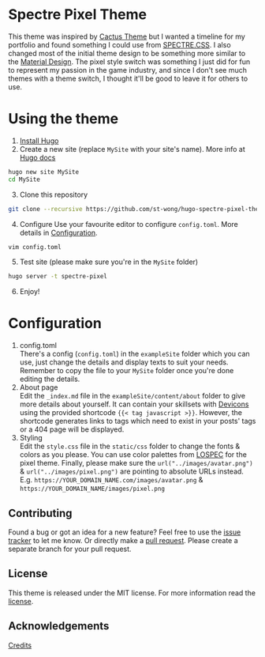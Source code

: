 # Spectre Pixel Theme
 
This theme was inspired by [Cactus Theme](https://github.com/digitalcraftsman/hugo-cactus-theme) but I wanted a timeline for my portfolio and found something I could use from [SPECTRE.CSS](https://picturepan2.github.io/spectre/).
I also changed most of the initial theme design to be something more similar to the [Material Design](https://material.io/design/introduction/#principles).
The pixel style switch was something I just did for fun to represent my passion in the game industry, and since I don't see much themes with a theme switch, I thought it'll be good to leave it for others to use.
  
# Using the theme
 
1. [Install Hugo](https://gohugo.io/overview/installing/)
2. Create a new site (replace `MySite` with your site's name). More info at [Hugo docs](https://gohugo.io/getting-started/quick-start/)
```bash
hugo new site MySite
cd MySite
```  
3. Clone this repository
```bash
git clone --recursive https://github.com/st-wong/hugo-spectre-pixel-theme.git themes/spectre-pixel
```
4. Configure
Use your favourite editor to configure `config.toml`. More details in [Configuration](#configuration).
```bash
vim config.toml
```
5. Test site (please make sure you're in the `MySite` folder)
```bash
hugo server -t spectre-pixel
```
6. Enjoy!
  
# Configuration
 
1. config.toml  
There's a config (`config.toml`) in the `exampleSite` folder which you can use, just change the details and display texts to suit your needs.
Remember to copy the file to your `MySite` folder once you're done editing the details.
2. About page  
Edit the `_index.md` file in the `exampleSite/content/about` folder to give more details about yourself.
It can contain your skillsets with [Devicons](http://konpa.github.io/devicon/) using the provided shortcode `{{< tag javascript >}}`.
However, the shortcode generates links to tags which need to exist in your posts' tags or a 404 page will be displayed.
3. Styling  
Edit the `style.css` file in the `static/css` folder to change the fonts & colors as you please.
You can use color palettes from [LOSPEC](https://lospec.com/palette-list) for the pixel theme.
Finally, please make sure the `url("../images/avatar.png")` & `url("../images/pixel.png")` are pointing to absolute URLs instead.
E.g. `https://YOUR_DOMAIN_NAME.com/images/avatar.png` & `https://YOUR_DOMAIN_NAME/images/pixel.png`
  
## Contributing
 
Found a bug or got an idea for a new feature? Feel free to use the [issue tracker](//github.com/st-wong/hugo-spectre-pixel-theme/issues) to let me know. Or directly make a [pull request](//github.com/st-wong/hugo-spectre-pixel-theme/pulls).
Please create a separate branch for your pull request.
  
## License
 
This theme is released under the MIT license. For more information read the [license](//github.com/st-wong/hugo-spectre-pixel-theme/blob/master/LICENSE.md).
  
## Acknowledgements
 
[Credits](//github.com/st-wong/hugo-spectre-pixel-theme/blob/master/CREDITS.md) 
